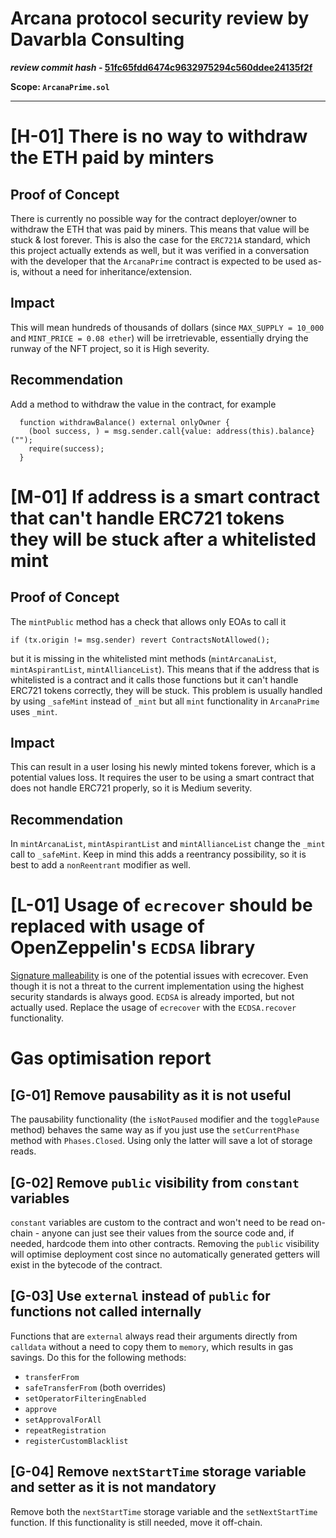 # Arcana protocol security review by Davarbla Consulting

***review commit hash* - [51fc65fdd6474c9632975294c560ddee24135f2f](https://github.com/Prominence-Games/arcana-foundry-erc721a/tree/51fc65fdd6474c9632975294c560ddee24135f2f)**

**Scope: `ArcanaPrime.sol`**

---

# [H-01] There is no way to withdraw the ETH paid by minters

## Proof of Concept

There is currently no possible way for the contract deployer/owner to withdraw the ETH that was paid by miners. This means that value will be stuck & lost forever.
This is also the case for the `ERC721A` standard, which this project actually extends as well, but it was verified in a conversation with the developer that the `ArcanaPrime` contract is expected to be used as-is, without a need for inheritance/extension.

## Impact

This will mean hundreds of thousands of dollars (since `MAX_SUPPLY = 10_000` and `MINT_PRICE = 0.08 ether`) will be irretrievable, essentially drying the runway of the NFT project, so it is High severity.

## Recommendation

Add a method to withdraw the value in the contract, for example
```solidity
  function withdrawBalance() external onlyOwner {
    (bool success, ) = msg.sender.call{value: address(this).balance}("");
    require(success);
  }
```

# [M-01] If address is a smart contract that can't handle ERC721 tokens they will be stuck after a whitelisted mint

## Proof of Concept

The `mintPublic` method has a check that allows only EOAs to call it
```solidity
if (tx.origin != msg.sender) revert ContractsNotAllowed();
```
but it is missing in the whitelisted mint methods (`mintArcanaList`, `mintAspirantList`, `mintAllianceList`). This means that if the address that is whitelisted is a contract and it calls those functions but it can't handle ERC721 tokens correctly, they will be stuck. This problem is usually handled by using `_safeMint` instead of `_mint` but all `mint` functionality in `ArcanaPrime` uses `_mint`.

## Impact

This can result in a user losing his newly minted tokens forever, which is a potential values loss. It requires the user to be using a smart contract that does not handle ERC721 properly, so it is Medium severity.

## Recommendation

In `mintArcanaList`, `mintAspirantList` and `mintAllianceList` change the `_mint` call to `_safeMint`. Keep in mind this adds a reentrancy possibility, so it is best to add a `nonReentrant` modifier as well.


# [L-01] Usage of `ecrecover` should be replaced with usage of OpenZeppelin's `ECDSA` library

[Signature malleability](https://swcregistry.io/docs/SWC-117) is one of the potential issues with ecrecover. Even though it is not a threat to the current implementation using the highest security standards is always good. `ECDSA` is already imported, but not actually used. Replace the usage of `ecrecover` with the `ECDSA.recover` functionality.

# Gas optimisation report

## [G-01] Remove pausability as it is not useful

The pausability functionality (the `isNotPaused` modifier and the `togglePause` method) behaves the same way as if you just use the `setCurrentPhase` method with `Phases.Closed`. Using only the latter will save a lot of storage reads. 

## [G-02] Remove `public` visibility from `constant` variables

`constant` variables are custom to the contract and won't need to be read on-chain - anyone can just see their values from the source code and, if needed, hardcode them into other contracts. Removing the `public` visibility will optimise deployment cost since no automatically generated getters will exist in the bytecode of the contract.

## [G-03] Use `external` instead of `public` for functions not called internally

Functions that are `external` always read their arguments directly from `calldata` without a need to copy them to `memory`, which results in gas savings. Do this for the following methods:
- `transferFrom`
- `safeTransferFrom` (both overrides)
- `setOperatorFilteringEnabled`
- `approve`
- `setApprovalForAll`
- `repeatRegistration`
- `registerCustomBlacklist`

## [G-04] Remove `nextStartTime` storage variable and setter as it is not mandatory

Remove both the `nextStartTime` storage variable and the `setNextStartTime` function. If this functionality is still needed, move it off-chain.